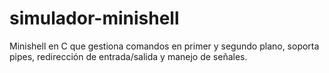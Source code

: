 # simulador-minishell
Minishell en C que gestiona comandos en primer y segundo plano, soporta pipes, redirección de entrada/salida y manejo de señales.
